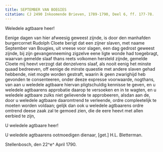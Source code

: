 ```yaml
---
title: SEPTEMBER VAN BOEGIES
citation: CJ 2490 Inkoomende Brieven, 1789-1790, Deel 6, ff. 177-78.
---
```


Weledele agtbaare heer!

Eenige dagen van hier afweesig geweest zijnde, is door den manhafden burgercornet Rudolph Cloete berigt dat een zijner slaven, met naame September van Bougies, uit vreese voor slagen, een dag gedrost geweest zijnde, bij zijn gevangenneeming zigzelve eene ligte wonde had toegebragt, waarvan gemelde slaaf thans reets volkomen hersteld zijnde, gemelde Cloete mij heevt verzogt dat denzelvens slaaf, als nooit eenig het minste quaad bedreeven, off eenige de minste quaestie met andere slaven gehad hebbende, niet mogte worden gestraft, waarin ik geen zwarighijd heb gevonden te consenteeren, onder deeze expresse voorwaarde, nogthans, van aan u weledele agtbaare hiervan pligtschuldig kennisse te geven, en u weledele agtbaarens approbatie daarop te versoeken en in te wagten, en u weledele agtbaare zulks niet gelievende te approbeeren, alsdan aan de, door u weledele agtbaare daaromtrend te verleende, ordre compleetelijk te moeten worden voldaan; gelijk dan ook u weledele agtbaarens ordre omtrend deese zaak zal te gemoed zien, die de eere heevt met allen eerbied te zijn,

U weledele agtbaare heer!

U weledele agtbaarens ootmoedigen dienaar, \[get.\] H.L. Bletterman.

Stellenbosch, den 22^e^ April 1790.